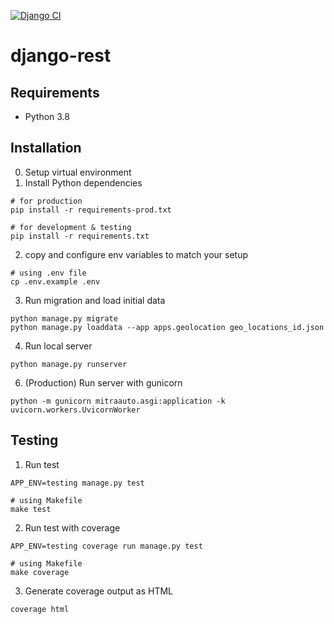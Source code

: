 [![Django CI](https://github.com/therour/django-rest/actions/workflows/django.yml/badge.svg?branch=main)](https://github.com/therour/django-rest/actions/workflows/django.yml)

# django-rest

## Requirements
- Python 3.8


## Installation
0. Setup virtual environment
1. Install Python dependencies
```
# for production
pip install -r requirements-prod.txt

# for development & testing
pip install -r requirements.txt
```

2. copy and configure env variables to match your setup
```
# using .env file
cp .env.example .env
```

3. Run migration and load initial data
```
python manage.py migrate
python manage.py loaddata --app apps.geolocation geo_locations_id.json
```

4. Run local server
```
python manage.py runserver
```

6. (Production) Run server with gunicorn
```
python -m gunicorn mitraauto.asgi:application -k uvicorn.workers.UvicornWorker
```

## Testing

1. Run test
```
APP_ENV=testing manage.py test

# using Makefile
make test
```

2. Run test with coverage
```
APP_ENV=testing coverage run manage.py test

# using Makefile
make coverage
```

3. Generate coverage output as HTML
```
coverage html
```
